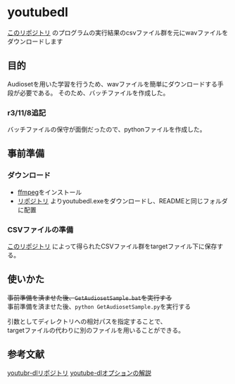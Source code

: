# youtubedl
[このリポジトリ](https://github.com/SnowFairyTea/AudiosetLabelSelector)
のプログラムの実行結果のcsvファイル群を元にwavファイルをダウンロードします

## 目的
Audiosetを用いた学習を行うため、wavファイルを簡単にダウンロードする手段が必要である。
そのため、バッチファイルを作成した。

### r3/11/8追記
バッチファイルの保守が面倒だったので、pythonファイルを作成した。



## 事前準備
### ダウンロード
* [ffmpeg](https://ffmpeg.org/download.html)をインストール  
* [リポジトリ](https://github.com/ytdl-org/youtube-dl/blob/master/README.md)
よりyoutubedl.exeをダウンロードし、READMEと同じフォルダに配置

### CSVファイルの準備
[このリポジトリ](https://github.com/SnowFairyTea/AudiosetLabelSelector)
によって得られたCSVファイル群をtargetファイル下に保存する。



## 使いかた
~~事前準備を済ませた後、```GetAudiosetSample.bat```を実行する~~  
事前準備を済ませた後、```python GetAudiosetSample.py```を実行する

引数としてディレクトリへの相対パスを指定することで、  
targetファイルの代わりに別のファイルを用いることができる。


## 参考文献
[youtubr-dlリポジトリ](https://github.com/ytdl-org/youtube-dl/blob/master/README.md)
[youtube-dlオプションの解説](https://masayoshi-9a7ee.hatenablog.com/entry/20150905/1441414821)
